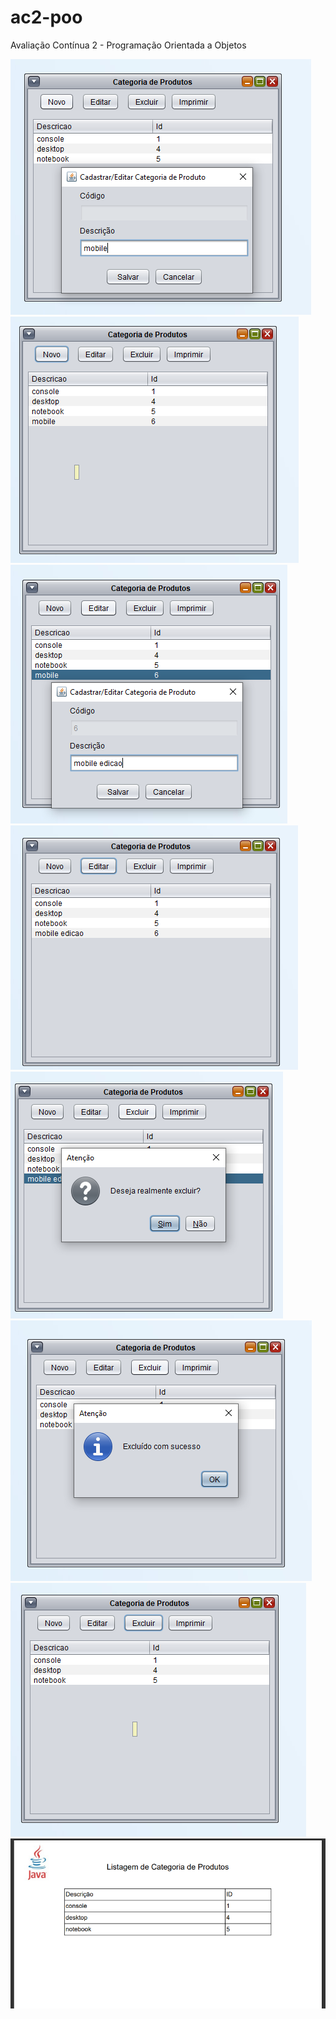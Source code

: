 # ac2-poo
Avaliação Contínua 2 - Programação Orientada a Objetos


<img src="/assets/JFRAMECADASTRO.png"/>

<img src="/assets/JFRAMECADASTROEXEMPLO.png"/>

<img src="/assets/JFRAMEEDICAOEXEMPLO.png"/>

<img src="/assets/JFRAMEEDICAOFINAL.png"/>

<img src="/assets/JFRAMEEXCLUIR.png"/>

<img src="/assets/JFRAMEEXCLUIRFINAL.png"/>

<img src="/assets/JFRAMETABELA.png"/>

<img src="/assets/PDF GERADO.png"/>
